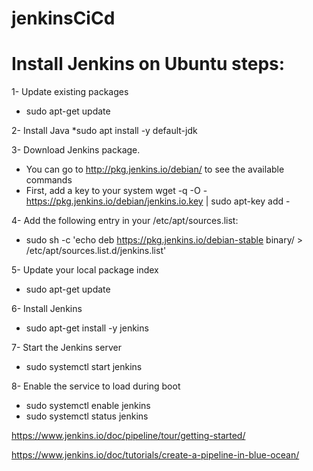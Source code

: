 # jenkinsCiCd

# Install Jenkins on Ubuntu steps:

1- Update existing packages
* sudo apt-get update

2- Install Java
*sudo apt install -y default-jdk

3- Download Jenkins package. 
* You can go to http://pkg.jenkins.io/debian/ to see the available commands
* First, add a key to your system
wget -q -O - https://pkg.jenkins.io/debian/jenkins.io.key | sudo apt-key add -

4- Add the following entry in your /etc/apt/sources.list:
* sudo sh -c 'echo deb https://pkg.jenkins.io/debian-stable binary/ > /etc/apt/sources.list.d/jenkins.list'

5- Update your local package index
* sudo apt-get update

6- Install Jenkins
* sudo apt-get install -y jenkins

7- Start the Jenkins server
* sudo systemctl start jenkins

8- Enable the service to load during boot
* sudo systemctl enable jenkins
* sudo systemctl status jenkins

https://www.jenkins.io/doc/pipeline/tour/getting-started/

https://www.jenkins.io/doc/tutorials/create-a-pipeline-in-blue-ocean/
